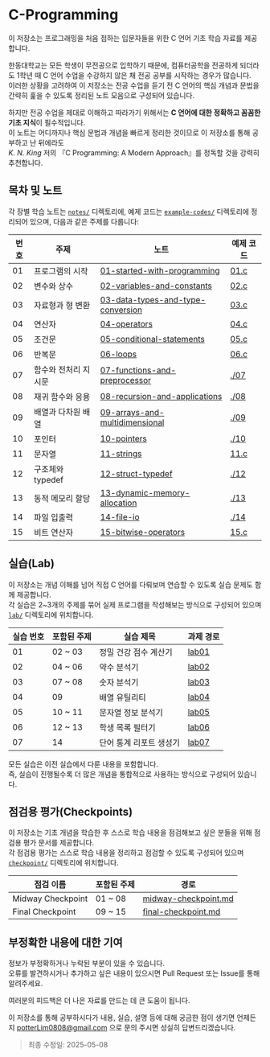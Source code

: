 # C-Programming

이 저장소는 프로그래밍을 처음 접하는 입문자들을 위한 C 언어 기초 학습 자료를 제공합니다.

한동대학교는 모든 학생이 무전공으로 입학하기 때문에, 컴퓨터공학을 전공하게 되더라도 1학년 때 C 언어 수업을 수강하지 않은 채 전공 공부를 시작하는 경우가 많습니다.  
이러한 상황을 고려하여 이 저장소는 전공 수업을 듣기 전 C 언어의 핵심 개념과 문법을 간략히 훑을 수 있도록 정리된 노트 모음으로 구성되어 있습니다.

하지만 전공 수업을 제대로 이해하고 따라가기 위해서는 **C 언어에 대한 정확하고 꼼꼼한 기초 지식**이 필수적입니다.  
이 노트는 어디까지나 핵심 문법과 개념을 빠르게 정리한 것이므로 이 저장소를 통해 공부하고 난 뒤에라도  
_K. N. King_ 저의 『C Programming: A Modern Approach』를 정독할 것을 강력히 추천합니다.

## 목차 및 노트

각 장별 학습 노트는 [`notes/`](./notes) 디렉토리에, 예제 코드는 [`example-codes/`](./example-codes) 디렉토리에 정리되어 있으며, 다음과 같은 주제를 다룹니다:

| 번호 | 주제                 | 노트                                                                            | 예제 코드                  |
|------|----------------------|---------------------------------------------------------------------------------|----------------------------|
| 01   | 프로그램의 시작      | [01-started-with-programming](notes/01-started-with-programming.md)             | [01.c](example-codes/01.c) |
| 02   | 변수와 상수          | [02-variables-and-constants](notes/02-variables-and-constants.md)               | [02.c](example-codes/02.c) |
| 03   | 자료형과 형 변환     | [03-data-types-and-type-conversion](notes/03-data-types-and-type-conversion.md) | [03.c](example-codes/03.c) |
| 04   | 연산자               | [04-operators](notes/04-operators.md)                                           | [04.c](example-codes/04.c) |
| 05   | 조건문               | [05-conditional-statements](notes/05-conditional-statements.md)                 | [05.c](example-codes/05.c) |
| 06   | 반복문               | [06-loops](notes/06-loops.md)                                                   | [06.c](example-codes/06.c) |
| 07   | 함수와 전처리 지시문 | [07-functions-and-preprocessor](notes/07-functions-and-preprocessor.md)         | [./07](example-codes/07)   |
| 08   | 재귀 함수와 응용     | [08-recursion-and-applications](notes/08-recursion-and-applications.md)         | [./08](example-codes/08)   |
| 09   | 배열과 다차원 배열   | [09-arrays-and-multidimensional](notes/09-arrays-and-multidimensional.md)       | [./09](example-codes/09)   |
| 10   | 포인터               | [10-pointers](notes/10-pointers.md)                                             | [./10](example-codes/10)   |
| 11   | 문자열               | [11-strings](notes/11-strings.md)                                               | [11.c](example-codes/11.c) |
| 12   | 구조체와 typedef     | [12-struct-typedef](notes/12-struct-typedef.md)                                 | [./12](example-codes/12)   |
| 13   | 동적 메모리 할당     | [13-dynamic-memory-allocation](notes/13-dynamic-memory-allocation.md)           | [./13](example-codes/13)   |
| 14   | 파일 입출력          | [14-file-io](notes/14-file-io.md)                                               | [./14](example-codes/14)   |
| 15   | 비트 연산자          | [15-bitwise-operators](notes/15-bitwise-operators.md)                           | [15.c](example-codes/15.c) |

## 실습(Lab)

이 저장소는 개념 이해를 넘어 직접 C 언어를 다뤄보며 연습할 수 있도록 실습 문제도 함께 제공합니다.  
각 실습은 2~3개의 주제를 묶어 실제 프로그램을 작성해보는 방식으로 구성되어 있으며 [`lab/`](./lab) 디렉토리에 위치합니다.

| 실습 번호 | 포함된 주제 |          실습 제목           |     과제 경로      |
|-----------|-------------|------------------------------|--------------------|
|     01    |   02 ~ 03   | 정밀 건강 점수 계산기        | [lab01](lab/lab01) |
|     02    |   04 ~ 06   | 약수 분석기                  | [lab02](lab/lab02) |
|     03    |   07 ~ 08   | 숫자 분석기                  | [lab03](lab/lab03) |
|     04    |     09      | 배열 유틸리티                | [lab04](lab/lab04) |
|     05    |   10 ~ 11   | 문자열 정보 분석기           | [lab05](lab/lab05) |
|     06    |   12 ~ 13   | 학생 목록 필터기             | [lab06](lab/lab06) |
|     07    |     14      | 단어 통계 리포트 생성기      | [lab07](lab/lab07) |


모든 실습은 이전 실습에서 다룬 내용을 포함합니다.  
즉, 실습이 진행될수록 더 많은 개념을 통합적으로 사용하는 방식으로 구성되어 있습니다.

## 점검용 평가(Checkpoints)

이 저장소는 기초 개념을 학습한 후 스스로 학습 내용을 점검해보고 싶은 분들을 위해 점검용 평가 문서를 제공합니다.  
각 점검용 평가는 스스로 학습 내용을 정리하고 점검할 수 있도록 구성되어 있으며 [`checkpoint/`](./checkpoint) 디렉토리에 위치합니다.

| 점검 이름         | 포함된 주제 | 경로                                                       |
|-------------------|-------------|------------------------------------------------------------|
| Midway Checkpoint | 01 ~ 08     | [midway-checkpoint.md](./checkpoint/midway-checkpoint.md)  |
| Final Checkpoint  | 09 ~ 15     | [final-checkpoint.md](./checkpoint/final-checkpoint.md)    |

## 부정확한 내용에 대한 기여

정보가 부정확하거나 누락된 부분이 있을 수 있습니다.  
오류를 발견하시거나 추가하고 싶은 내용이 있으시면 Pull Request 또는 Issue를 통해 알려주세요.

여러분의 피드백은 더 나은 자료를 만드는 데 큰 도움이 됩니다.

이 저장소를 통해 공부하시다가 내용, 실습, 설명 등에 대해 궁금한 점이 생기면
언제든지 potterLim0808@gmail.com 으로 문의 주시면 성실히 답변드리겠습니다.

> 최종 수정일: 2025-05-08
